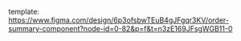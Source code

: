 template:
https://www.figma.com/design/6p3ofsbwTEuB4gJFgqr3KV/order-summary-component?node-id=0-82&p=f&t=n3zE169JFsgWGB11-0
